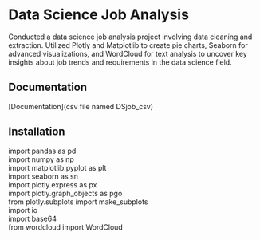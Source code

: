 
# Data Science Job Analysis

Conducted a data science job analysis project involving data cleaning and extraction. Utilized Plotly and Matplotlib to create pie charts, Seaborn for advanced visualizations, and WordCloud for text analysis to uncover key insights about job trends and requirements in the data science field.


## Documentation

[Documentation](csv file named DSjob_csv)


## Installation
import pandas as pd\
import numpy as np\
import matplotlib.pyplot as plt\
import seaborn as sn\
import plotly.express as px\
import plotly.graph_objects as pgo\
from plotly.subplots import make_subplots\
import io\
import base64\
from wordcloud import WordCloud